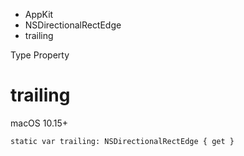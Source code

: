 

- AppKit
- NSDirectionalRectEdge
-  trailing 

Type Property

# trailing

macOS 10.15+

``` source
static var trailing: NSDirectionalRectEdge { get }
```

